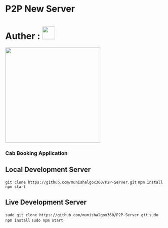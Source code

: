 # P2P New Server

# Auther : <img src="https://algox360.com/img/logo.webp" height="40px">
<img src="https://appdukaan.com/wp-content/uploads/2021/07/Taxi_Booking__Banner.jpg" height="300px"/>
<h3>Cab Booking Application</h3>

## Local Development Server
``` git clone https://github.com/munishalgox360/P2P-Server.git ```
``` npm install ```
``` npm start ```

## Live Development Server
``` sudo git clone https://github.com/munishalgox360/P2P-Server.git ```
``` sudo npm install ```
``` sudo npm start ```